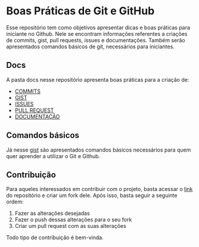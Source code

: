 # Boas Práticas de Git e GitHub

Esse repositório tem como objetivos apresentar dicas e boas práticas para iniciante no Github. Nele se encontram informações referentes a criações de commits, gist, pull requests, issues e documentações. Também serão apresentados comandos básicos de git, necessários para iniciantes.

## Docs
A pasta docs nesse repositório apresenta boas práticas para a criação de:
- [COMMITS](https://github.com/LucasC-Soares/Boas_Praticas_de_Git_e_GitHub/blob/main/docs/commits.md)
- [GIST](https://github.com/LucasC-Soares/Boas_Praticas_de_Git_e_GitHub/blob/main/docs/gist.md)
- [ISSUES](https://github.com/LucasC-Soares/Boas_Praticas_de_Git_e_GitHub/blob/main/docs/issues.md)
- [PULL REQUEST](https://github.com/LucasC-Soares/Boas_Praticas_de_Git_e_GitHub/blob/main/docs/pull_requests.md)
- [DOCUMENTAÇÃO](https://github.com/LucasC-Soares/Boas_Praticas_de_Git_e_GitHub/blob/main/docs/documentacao.md)

## Comandos básicos
Já nesse [gist](https://gist.github.com/LucasC-Soares/3df16132beb390485a271ad37ef8ccee) são apresentados comandos básicos necessários para quem quer aprender a utilizar o Git e Github.

## Contribuição
Para aqueles interessados em contribuir com o projeto, basta acessar o [link](https://github.com/LucasC-Soares/Boas_Praticas_de_Git_e_GitHub) do repositório e criar um fork dele. Após isso, basta seguir a seguinte ordem:
1. Fazer as alterações desejadas
2. Fazer o push dessas alterações para o seu fork
3. Criar um pull request com as suas alterações

Todo tipo de contribuição é bem-vinda.
